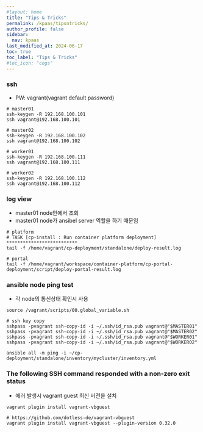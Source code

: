 ```yaml
---
#layout: home
title: "Tips & Tricks"
permalink: /kpaas/tipsntricks/
author_profile: false
sidebar:
  nav: kpaas
last_modified_at: 2024-06-17
toc: true
toc_label: "Tips & Tricks"
#toc_icon: "cogs"
---
```



### ssh
- PW: vagrant(vagrant default password)
 
```shell
# master01
ssh-keygen -R 192.168.100.101
ssh vagrant@192.168.100.101

# master02
ssh-keygen -R 192.168.100.102
ssh vagrant@192.168.100.102

# worker01
ssh-keygen -R 192.168.100.111
ssh vagrant@192.168.100.111

# worker02
ssh-keygen -R 192.168.100.112
ssh vagrant@192.168.100.112
```

### log view

- master01 node안에서 조회
- master01 node가 ansibel server 역할을 하기 때문임

```shell
# platform
# TASK [cp-install : Run container platform deployment] **************************
tail -f /home/vagrant/cp-deployment/standalone/deploy-result.log

# portal
tail -f /home/vagrant/workspace/container-platform/cp-portal-deployment/script/deploy-portal-result.log
```

### ansible node ping test
- 각 node의 통신상태 확인시 사용

```shell
source /vagrant/scripts/00.global_variable.sh

# ssh key copy
sshpass -pvagrant ssh-copy-id -i ~/.ssh/id_rsa.pub vagrant@"$MASTER01"
sshpass -pvagrant ssh-copy-id -i ~/.ssh/id_rsa.pub vagrant@"$MASTER02"
sshpass -pvagrant ssh-copy-id -i ~/.ssh/id_rsa.pub vagrant@"$WORKER01"
sshpass -pvagrant ssh-copy-id -i ~/.ssh/id_rsa.pub vagrant@"$WORKER02"

ansible all -m ping -i ~/cp-deployment/standalone/inventory/mycluster/inventory.yml
```

### The following SSH command responded with a non-zero exit status
- 에러 발생시 vagrant guest 최신 버전을 설치

```shell
vagrant plugin install vagrant-vbguest

# https://github.com/dotless-de/vagrant-vbguest
vagrant plugin install vagrant-vbguest --plugin-version 0.32.0
```

